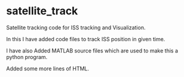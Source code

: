 # satellite_track
Satellite tracking code for ISS tracking and Visualization.

In this I have added code files to track ISS position in given time. 

I have also Added MATLAB source files which are used to make this a python program.

Added some more lines of HTML. 